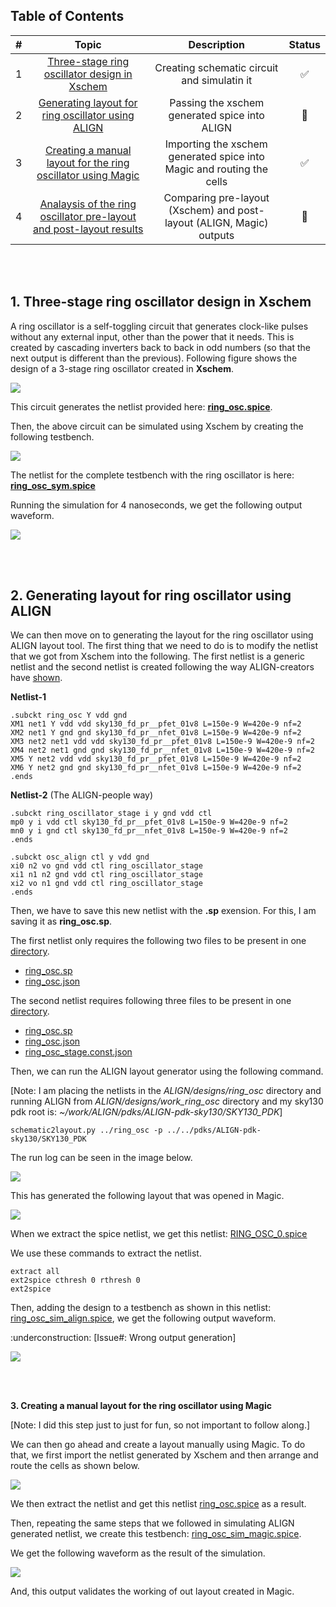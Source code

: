 ## Table of Contents 
| #  |         Topic          |   Description        | Status
|:--:|:-------------------------:|:--------------------:|:-----:|
| 1  | [Three-stage ring oscillator design in Xschem]()      | Creating schematic circuit and simulatin it |:white_check_mark:|
| 2  | [Generating layout for ring oscillator using ALIGN]()      | Passing the xschem generated spice into ALIGN |:large_orange_diamond:|
| 3  | [Creating a manual layout for the ring oscillator using Magic]()      | Importing the xschem generated spice into Magic and routing the cells |:white_check_mark:|
| 4  | [Analaysis of the ring oscillator pre-layout and post-layout results]()      | Comparing pre-layout (Xschem) and post-layout (ALIGN, Magic) outputs |:large_orange_diamond:|

<br><br>

## **1. Three-stage ring oscillator design in Xschem**

A ring oscillator is a self-toggling circuit that generates clock-like pulses without any external input, other than the power that it needs. This is created by cascading inverters back to back in odd numbers (so that the next output is different than the previous). Following figure shows the design of a 3-stage ring oscillator created in **Xschem**. 

<img src="./images/ring_osc.jpg">

This circuit generates the netlist provided here: [**ring_osc.spice**](./netlists/ring_osc.spice).

Then, the above circuit can be simulated using Xschem by creating the following testbench.

<img src="./images/ring_osc_tb.jpg">

The netlist for the complete testbench with the ring oscillator is here: [**ring_osc_sym.spice**](./netlists/ring_osc.spice)

Running the simulation for 4 nanoseconds, we get the following output waveform. 

<img src="./images/ring_osc_wave_xschem.jpg">

<br><br>

## **2. Generating layout for ring oscillator using ALIGN**

We can then move on to generating the layout for the ring oscillator using ALIGN layout tool. The first thing that we need to do is to modify the netlist that we got from Xschem into the following. The first netlist is a generic netlist and the second netlist is created following the way ALIGN-creators have [shown](https://github.com/ALIGN-analoglayout/ALIGN-public/blob/master/examples/ring_oscillator/ring_oscillator.sp).

**Netlist-1**
```
.subckt ring_osc Y vdd gnd
XM1 net1 Y vdd vdd sky130_fd_pr__pfet_01v8 L=150e-9 W=420e-9 nf=2
XM2 net1 Y gnd gnd sky130_fd_pr__nfet_01v8 L=150e-9 W=420e-9 nf=2
XM3 net2 net1 vdd vdd sky130_fd_pr__pfet_01v8 L=150e-9 W=420e-9 nf=2
XM4 net2 net1 gnd gnd sky130_fd_pr__nfet_01v8 L=150e-9 W=420e-9 nf=2
XM5 Y net2 vdd vdd sky130_fd_pr__pfet_01v8 L=150e-9 W=420e-9 nf=2
XM6 Y net2 gnd gnd sky130_fd_pr__nfet_01v8 L=150e-9 W=420e-9 nf=2
.ends
```

**Netlist-2** (The ALIGN-people way)
```
.subckt ring_oscillator_stage i y gnd vdd ctl
mp0 y i vdd ctl sky130_fd_pr__pfet_01v8 L=150e-9 W=420e-9 nf=2
mn0 y i gnd ctl sky130_fd_pr__nfet_01v8 L=150e-9 W=420e-9 nf=2
.ends

.subckt osc_align ctl y vdd gnd
xi0 n2 vo gnd vdd ctl ring_oscillator_stage
xi1 n1 n2 gnd vdd ctl ring_oscillator_stage
xi2 vo n1 gnd vdd ctl ring_oscillator_stage
.ends
```

Then, we have to save this new netlist with the **.sp** exension. For this, I am saving it as **ring_osc.sp**. 

The first netlist only requires the following two files to be present in one [directory](./netlists/ring_osc). 

+ [ring_osc.sp](./netlists/ring_osc/ring_osc.sp) 
+ [ring_osc.json](./netlists/ring_osc/ring_osc.json)

The second netlist requires following three files to be present in one [directory](./netlists/ring_osc_align).

+ [ring_osc.sp](./netlists/ring_osc_align/ring_osc_align.sp)
+ [ring_osc.json](./netlists/ring_osc_align/ring_osc.json)
+ [ring_osc_stage.const.json](./netlists/ring_osc_align/ring_osc_stage_const.json)


Then, we can run the ALIGN layout generator using the following command.

[Note: I am placing the netlists in the _ALIGN/designs/ring_osc_ directory and running ALIGN from _ALIGN/designs/work_ring_osc_ directory and my sky130 pdk root is: _~/work/ALIGN/pdks/ALIGN-pdk-sky130/SKY130_PDK_]

```
schematic2layout.py ../ring_osc -p ../../pdks/ALIGN-pdk-sky130/SKY130_PDK 
```

The run log can be seen in the image below. 

<img src="./images/ring_osc_align.jpg">

This has generated the following layout that was opened in Magic.

<img src="./images/ring_osc_gds_align.jpg">

When we extract the spice netlist, we get this netlist: [RING_OSC_0.spice](./netlists/ring_osc/result/RING_OSC_0.spice)

We use these commands to extract the netlist.
```
extract all
ext2spice cthresh 0 rthresh 0
ext2spice
```

Then, adding the design to a testbench as shown in this netlist: [ring_osc_sim_align.spice](./netlists/ngspice/ring_osc_sim_align.spice), we get the following output waveform.

:underconstruction: [Issue#: Wrong output generation]

<img src="./images/ring_osc_wave_align.jpg">

<br><br>

**3. Creating a manual layout for the ring oscillator using Magic**

[Note: I did this step just to just for fun, so not important to follow along.]

We can then go ahead and create a layout manually using Magic. To do that, we first import the netlist generated by Xschem and then arrange and route the cells as shown below.

<img src="./images/ring_osc_gds_magic.jpg">

We then extract the netlist and get this netlist [ring_osc.spice](./netlists/magic/ring_osc.spice) as a result.

Then, repeating the same steps that we followed in simulating ALIGN generated netlist, we create this testbench: [ring_osc_sim_magic.spice](./netlists/ngspice/ring_osc_sim_magic.spice).

We get the following waveform as the result of the simulation.

<img src="./images/ring_osc_wave_magic.jpg">

And, this output validates the working of out layout created in Magic.